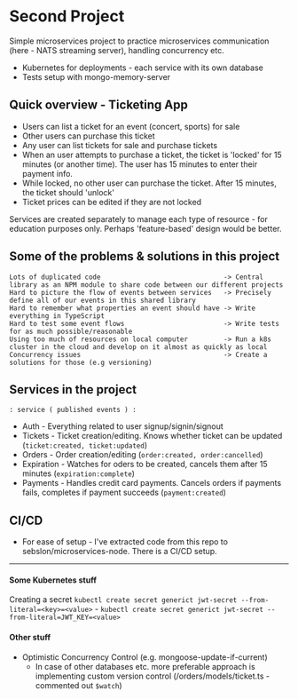 # Second Project

Simple microservices project to practice microservices communication (here - NATS streaming server), handling concurrency etc.

- Kubernetes for deployments - each service with its own database
- Tests setup with mongo-memory-server

## Quick overview - Ticketing App

- Users can list a ticket for an event (concert, sports) for sale
- Other users can purchase this ticket
- Any user can list tickets for sale and purchase tickets
- When an user attempts to purchase a ticket, the ticket is 'locked' for 15 minutes (or another time). The user has 15 minutes to enter their payment info.
- While locked, no other user can purchase the ticket. After 15 minutes, the ticket should 'unlock'
- Ticket prices can be edited if they are not locked

Services are created separately to manage each type of resource - for education purposes only. Perhaps 'feature-based' design would be better.

## Some of the problems & solutions in this project

```
Lots of duplicated code                               -> Central library as an NPM module to share code between our different projects
Hard to picture the flow of events between services   -> Precisely define all of our events in this shared library
Hard to remember what properties an event should have -> Write everything in TypeScript
Hard to test some event flows                         -> Write tests for as much possible/reasonable
Using too much of resources on local computer         -> Run a k8s cluster in the cloud and develop on it almost as quickly as local
Concurrency issues                                    -> Create a solutions for those (e.g versioning)
```

## Services in the project

`: service ( published events ) :`

- Auth - Everything related to user signup/signin/signout
- Tickets - Ticket creation/editing. Knows whether ticket can be updated (`ticket:created, ticket:updated`)
- Orders - Order creation/editing (`order:created, order:cancelled`)
- Expiration - Watches for oders to be created, cancels them after 15 minutes (`expiration:complete`)
- Payments - Handles credit card payments. Cancels orders if payments fails, completes if payment succeeds (`payment:created`)

## CI/CD

- For ease of setup - I've extracted code from this repo to sebslon/microservices-node. There is a CI/CD setup.

<hr>

#### Some Kubernetes stuff

Creating a secret `kubectl create secret generict jwt-secret --from-literal=<key>=<value>` - `kubectl create secret generict jwt-secret --from-literal=JWT_KEY=<value>`

#### Other stuff

- Optimistic Concurrency Control (e.g. mongoose-update-if-current)
  - In case of other databases etc. more preferable approach is implementing custom version control (/orders/models/ticket.ts - commented out `$watch`)
